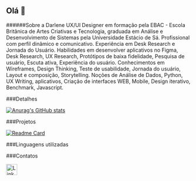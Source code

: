 ## Olá 👋


######Sobre a Darlene
UX/UI Designer em formação pela EBAC - Escola Britânica de Artes Criativas e Tecnologia, graduada em Análise e Desenvolvimento de Sistemas pela Universidade Estácio de Sá. Profissional com perfil dinâmico e comunicativo. Experiência em Desk Research e Jornada do Usuário.
Habilidades em desenvolver aplicativos no Figma, Desk Research, UX Research, Protótipos de baixa fidelidade, Pesquisa de usuário, Escuta ativa, Experiência do usuário.
Conhecimentos em Wireframes, Design Thinking, Teste de usabilidade, Jornada do usuário, Layout e composição, Storytelling.
Noções de Análise de Dados, Python, UX Writing, aplicativos, Criação de interfaces WEB, Mobile, Design iterativo, Benchmark, Javascript.

###Detalhes

[![Anurag's GitHub stats](https://github-readme-stats.vercel.app/api?username=Darlene2440&show_icons=true&theme=dark)](https://github.com/anuraghazra/github-readme-stats)

###Projetos

[![Readme Card](https://github-readme-stats.vercel.app/api/pin/?username=Darlene2440&repo=EBAC-ITAU.github.io&theme=dark)](https://github.com/anuraghazra/github-readme-stats)

###Linguagens utilizadas

###Contatos

[<img src='https://img.shields.io/badge/LinkedIn-0077B5?style=for-the-badge&logo=linkedin&logoColor=white' alt='Linkedin' height='30'>](https://www.linkedin.com/in/darlene-domingos22/)
